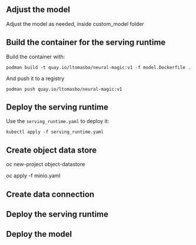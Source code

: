 ## Adjust the model

Adjust the model as needed, inside custom_model folder

## Build the container for the serving runtime

Build the container with:

`podman build -t quay.io/ltomasbo/neural-magic:v1 -f model.Dockerfile .`


And push it to a registry

`podman push quay.io/ltomasbo/neural-magic:v1`

## Deploy the serving runtime

Use the `serving_runtime.yaml` to deploy it:

`kubectl apply -f serving_runtime.yaml`

## Create object data store

oc new-project object-datastore

oc apply -f minio.yaml

## Create data connection

## Deploy the serving runtime

## Deploy the model



